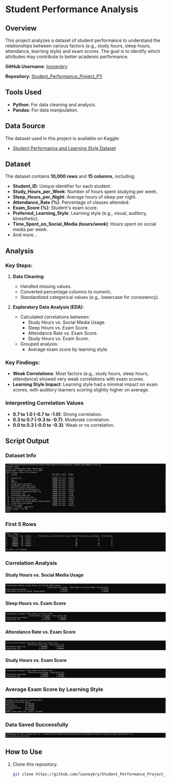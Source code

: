 # Student Performance Analysis

## Overview
This project analyzes a dataset of student performance to understand the relationships between various factors (e.g., study hours, sleep hours, attendance, learning style) and exam scores. The goal is to identify which attributes may contribute to better academic performance.

**GitHub Username**: [looneybry](https://github.com/looneybry)

**Repository**: [Student_Performance_Project_PY](https://github.com/looneybry/Student_Performance_Project_PY)

## Tools Used
- **Python**: For data cleaning and analysis.
- **Pandas**: For data manipulation.

## Data Source
The dataset used in this project is available on Kaggle:
- [Student Performance and Learning Style Dataset](https://www.kaggle.com/datasets/adilshamim8/student-performance-and-learning-style)

## Dataset
The dataset contains **10,000 rows** and **15 columns**, including:
- **Student_ID**: Unique identifier for each student.
- **Study_Hours_per_Week**: Number of hours spent studying per week.
- **Sleep_Hours_per_Night**: Average hours of sleep per night.
- **Attendance_Rate (%)**: Percentage of classes attended.
- **Exam_Score (%)**: Student's exam score.
- **Preferred_Learning_Style**: Learning style (e.g., visual, auditory, kinesthetic).
- **Time_Spent_on_Social_Media (hours/week)**: Hours spent on social media per week.
- And more...

## Analysis
### Key Steps:
1. **Data Cleaning**:
   - Handled missing values.
   - Converted percentage columns to numeric.
   - Standardized categorical values (e.g., lowercase for consistency).

2. **Exploratory Data Analysis (EDA)**:
   - Calculated correlations between:
     - Study Hours vs. Social Media Usage.
     - Sleep Hours vs. Exam Score.
     - Attendance Rate vs. Exam Score.
     - Study Hours vs. Exam Score.
   - Grouped analysis:
     - Average exam score by learning style.

### Key Findings:
- **Weak Correlations**: Most factors (e.g., study hours, sleep hours, attendance) showed very weak correlations with exam scores.
- **Learning Style Impact**: Learning style had a minimal impact on exam scores, with auditory learners scoring slightly higher on average.

### Interpreting Correlation Values
- **0.7 to 1.0 (-0.7 to -1.0)**: Strong correlation.
- **0.3 to 0.7 (-0.3 to -0.7)**: Moderate correlation.
- **0.0 to 0.3 (-0.0 to -0.3)**: Weak or no correlation.

## Script Output
### Dataset Info
![Dataset Info](Screenshots/dataset_info.png)

### First 5 Rows
![First 5 Rows](Screenshots/first_5_rows.png)

### Correlation Analysis
#### Study Hours vs. Social Media Usage
![Study Hours vs. Social Media Usage](Screenshots/study_vs_social_media.png)

#### Sleep Hours vs. Exam Score
![Sleep Hours vs. Exam Score](Screenshots/sleep_vs_exam_score.png)

#### Attendance Rate vs. Exam Score
![Attendance Rate vs. Exam Score](Screenshots/attendance_vs_exam_score.png)

#### Study Hours vs. Exam Score
![Study Hours vs. Exam Score](Screenshots/study_vs_exam_score.png)

### Average Exam Score by Learning Style
![Average Exam Score by Learning Style](Screenshots/learning_style_vs_exam_score.png)

### Data Saved Successfully
![Data Saved Successfully](Screenshots/data_saved_successfully.png)

## How to Use
1. Clone this repository:
   ```bash
   git clone https://github.com/looneybry/Student_Performance_Project_PY.git